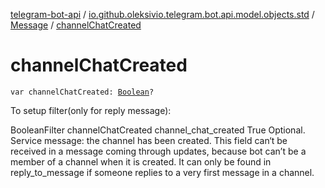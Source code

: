 [telegram-bot-api](../../index.md) / [io.github.oleksivio.telegram.bot.api.model.objects.std](../index.md) / [Message](index.md) / [channelChatCreated](./channel-chat-created.md)

# channelChatCreated

`var channelChatCreated: `[`Boolean`](https://kotlinlang.org/api/latest/jvm/stdlib/kotlin/-boolean/index.html)`?`

To setup filter(only for reply message):

BooleanFilter channelChatCreated channel_chat_created True Optional. Service message: the channel has been
created. This field can‘t be received in a message coming through updates, because bot can’t be a member of a
channel when it is created. It can only be found in reply_to_message if someone replies to a very first message in
a channel.


